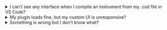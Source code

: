 <details>
<summary>
I can't see any interface when I compile an instrument from my .csd file in VS Code?
</summary> 
<p>When the VS Code extension compiles an instrument for the first time, it attempts to create a new <code>settings.json</code> file. This file is read by the Cabbage service application running in the background. It includes a path to several <code>.js</code> files required for parsing the Cabbage section of the <code>.csd</code> file. If this path is empty, the UI will not appear. The easiest fix is to use the 'Reset CabbageApp settings file' command to clear the file. The next time you compile an instrument, the UI should load correctly.</p> 
</details> 


<details> 
<summary>
My plugin loads fine, but my custom UI is unresponsive?
</summary> 
<p>The most common cause of this issue is an error in your JavaScript code. If the plugin's UI is unresponsive, you won't be able to open the developer tools, making debugging more challenging. The simplest solution is to comment out portions of your code incrementally. Start by commenting out widgets in the Cabbage section of your <code>.csd</code> file to identify the widget causing the issue. Once identified, review the corresponding <code>.js</code> file. Comment out larger chunks of code initially. If the UI becomes responsive, albeit without full functionality, start uncommenting sections gradually until you pinpoint the error in your code.</p> 
</details>

<details> 
<summary> 
Something is wrong but I don't know what? 
</summary> 
<p>If something is not working as expected, you should enable the <code>verbose logging</code> setting in the extension settings. This will generate an extension log of messages in the Cabbage output console, which may help diagnose the issue. Additionally, you can launch the developer web tools panel via the command palette. The Cabbage UI in VS Code is a web panel—essentially an embedded web page. The developer console allows you to inspect elements and review the console log for errors. Both of these features should help you identify the problem. Once you’ve pinpointed the issue, you can post the logs and relevant information to the Cabbage user forum for further assistance.</p> 
</details>

